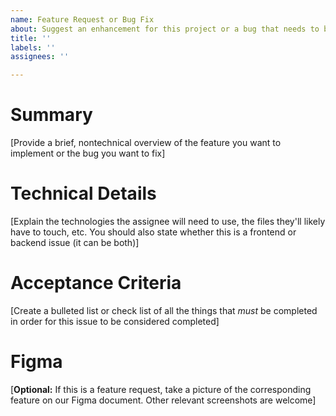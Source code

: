 ```yaml
---
name: Feature Request or Bug Fix
about: Suggest an enhancement for this project or a bug that needs to be fixed.
title: ''
labels: ''
assignees: ''

---
```


# Summary
[Provide a brief, nontechnical overview of the feature you want to implement or the bug you want to fix]

# Technical Details
[Explain the technologies the assignee will need to use, the files they'll likely have to touch, etc. You should also state whether this is a frontend or backend issue (it can be both)]

# Acceptance Criteria
[Create a bulleted list or check list of all the things that *must* be completed in order for this issue to be considered completed]

# Figma
[**Optional:** If this is a feature request, take a picture of the corresponding feature on our Figma document. Other relevant screenshots are welcome]
